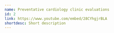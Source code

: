 ```yaml
---
name: Preventative cardiology clinic evaluations
id: 2
link: https://www.youtube.com/embed/28CYhgjrBLA
shortdesc: Short description
---
```

